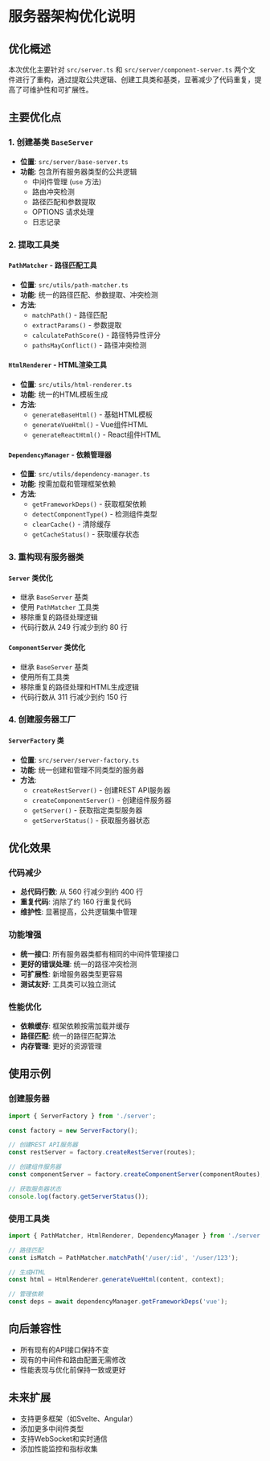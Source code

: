 # 服务器架构优化说明

## 优化概述

本次优化主要针对 `src/server.ts` 和 `src/server/component-server.ts` 两个文件进行了重构，通过提取公共逻辑、创建工具类和基类，显著减少了代码重复，提高了可维护性和可扩展性。

## 主要优化点

### 1. 创建基类 `BaseServer`

- **位置**: `src/server/base-server.ts`
- **功能**: 包含所有服务器类型的公共逻辑
  - 中间件管理 (`use` 方法)
  - 路由冲突检测
  - 路径匹配和参数提取
  - OPTIONS 请求处理
  - 日志记录

### 2. 提取工具类

#### `PathMatcher` - 路径匹配工具
- **位置**: `src/utils/path-matcher.ts`
- **功能**: 统一的路径匹配、参数提取、冲突检测
- **方法**:
  - `matchPath()` - 路径匹配
  - `extractParams()` - 参数提取
  - `calculatePathScore()` - 路径特异性评分
  - `pathsMayConflict()` - 路径冲突检测

#### `HtmlRenderer` - HTML渲染工具
- **位置**: `src/utils/html-renderer.ts`
- **功能**: 统一的HTML模板生成
- **方法**:
  - `generateBaseHtml()` - 基础HTML模板
  - `generateVueHtml()` - Vue组件HTML
  - `generateReactHtml()` - React组件HTML

#### `DependencyManager` - 依赖管理器
- **位置**: `src/utils/dependency-manager.ts`
- **功能**: 按需加载和管理框架依赖
- **方法**:
  - `getFrameworkDeps()` - 获取框架依赖
  - `detectComponentType()` - 检测组件类型
  - `clearCache()` - 清除缓存
  - `getCacheStatus()` - 获取缓存状态

### 3. 重构现有服务器类

#### `Server` 类优化
- 继承 `BaseServer` 基类
- 使用 `PathMatcher` 工具类
- 移除重复的路径处理逻辑
- 代码行数从 249 行减少到约 80 行

#### `ComponentServer` 类优化
- 继承 `BaseServer` 基类
- 使用所有工具类
- 移除重复的路径处理和HTML生成逻辑
- 代码行数从 311 行减少到约 150 行

### 4. 创建服务器工厂

#### `ServerFactory` 类
- **位置**: `src/server/server-factory.ts`
- **功能**: 统一创建和管理不同类型的服务器
- **方法**:
  - `createRestServer()` - 创建REST API服务器
  - `createComponentServer()` - 创建组件服务器
  - `getServer()` - 获取指定类型服务器
  - `getServerStatus()` - 获取服务器状态

## 优化效果

### 代码减少
- **总代码行数**: 从 560 行减少到约 400 行
- **重复代码**: 消除了约 160 行重复代码
- **维护性**: 显著提高，公共逻辑集中管理

### 功能增强
- **统一接口**: 所有服务器类都有相同的中间件管理接口
- **更好的错误处理**: 统一的路径冲突检测
- **可扩展性**: 新增服务器类型更容易
- **测试友好**: 工具类可以独立测试

### 性能优化
- **依赖缓存**: 框架依赖按需加载并缓存
- **路径匹配**: 统一的路径匹配算法
- **内存管理**: 更好的资源管理

## 使用示例

### 创建服务器
```typescript
import { ServerFactory } from './server';

const factory = new ServerFactory();

// 创建REST API服务器
const restServer = factory.createRestServer(routes);

// 创建组件服务器
const componentServer = factory.createComponentServer(componentRoutes);

// 获取服务器状态
console.log(factory.getServerStatus());
```

### 使用工具类
```typescript
import { PathMatcher, HtmlRenderer, DependencyManager } from './server';

// 路径匹配
const isMatch = PathMatcher.matchPath('/user/:id', '/user/123');

// 生成HTML
const html = HtmlRenderer.generateVueHtml(content, context);

// 管理依赖
const deps = await dependencyManager.getFrameworkDeps('vue');
```

## 向后兼容性

- 所有现有的API接口保持不变
- 现有的中间件和路由配置无需修改
- 性能表现与优化前保持一致或更好

## 未来扩展

- 支持更多框架（如Svelte、Angular）
- 添加更多中间件类型
- 支持WebSocket和实时通信
- 添加性能监控和指标收集
